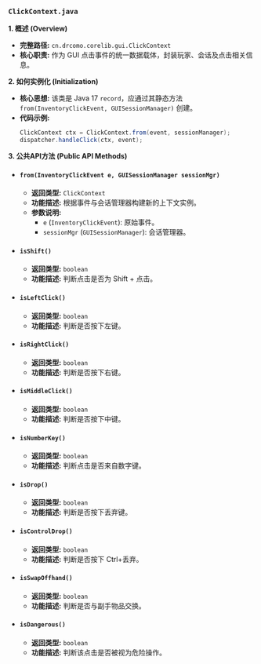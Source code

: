 ### `ClickContext.java`

**1. 概述 (Overview)**

  * **完整路径:** `cn.drcomo.corelib.gui.ClickContext`
  * **核心职责:** 作为 GUI 点击事件的统一数据载体，封装玩家、会话及点击相关信息。

**2. 如何实例化 (Initialization)**

  * **核心思想:** 该类是 Java 17 `record`，应通过其静态方法 `from(InventoryClickEvent, GUISessionManager)` 创建。
  * **代码示例:**
    ```java
    ClickContext ctx = ClickContext.from(event, sessionManager);
    dispatcher.handleClick(ctx, event);
    ```

**3. 公共API方法 (Public API Methods)**

  * #### `from(InventoryClickEvent e, GUISessionManager sessionMgr)`

      * **返回类型:** `ClickContext`
      * **功能描述:** 根据事件与会话管理器构建新的上下文实例。
      * **参数说明:**
          * `e` (`InventoryClickEvent`): 原始事件。
          * `sessionMgr` (`GUISessionManager`): 会话管理器。

  * #### `isShift()`

      * **返回类型:** `boolean`
      * **功能描述:** 判断点击是否为 Shift + 点击。

  * #### `isLeftClick()`

      * **返回类型:** `boolean`
      * **功能描述:** 判断是否按下左键。

  * #### `isRightClick()`

      * **返回类型:** `boolean`
      * **功能描述:** 判断是否按下右键。

  * #### `isMiddleClick()`

      * **返回类型:** `boolean`
      * **功能描述:** 判断是否按下中键。

  * #### `isNumberKey()`

      * **返回类型:** `boolean`
      * **功能描述:** 判断点击是否来自数字键。

  * #### `isDrop()`

      * **返回类型:** `boolean`
      * **功能描述:** 判断是否按下丢弃键。

  * #### `isControlDrop()`

      * **返回类型:** `boolean`
      * **功能描述:** 判断是否按下 Ctrl+丢弃。

  * #### `isSwapOffhand()`

      * **返回类型:** `boolean`
      * **功能描述:** 判断是否与副手物品交换。

  * #### `isDangerous()`

      * **返回类型:** `boolean`
      * **功能描述:** 判断该点击是否被视为危险操作。
